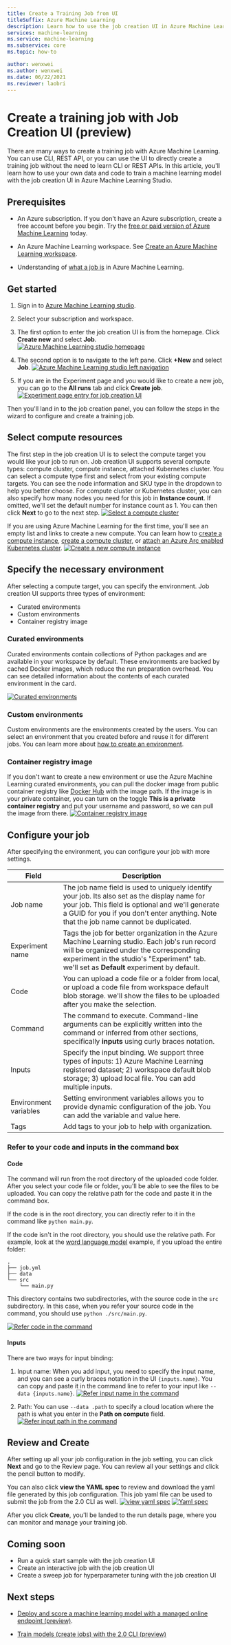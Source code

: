 ```yaml
---
title: Create a Training Job from UI
titleSuffix: Azure Machine Learning
description: Learn how to use the job creation UI in Azure Machine Learning Studio to create a training job. 
services: machine-learning
ms.service: machine-learning
ms.subservice: core
ms.topic: how-to

author: wenxwei
ms.author: wenxwei
ms.date: 06/22/2021
ms.reviewer: laobri
---
```


# Create a training job with Job Creation UI (preview)

There are many ways to create a training job with Azure Machine Learning. You can use CLI, REST API, or you can use the UI to directly create a training job without the need to learn CLI or REST APIs. In this article, you'll learn how to use your own data and code to train a machine learning model with the job creation UI in Azure Machine Learning Studio.

## Prerequisites

* An Azure subscription. If you don't have an Azure subscription, create a free account before you begin. Try the [free or paid version of Azure Machine Learning](https://aka.ms/AMLFree) today.

* An Azure Machine Learning workspace. See [Create an Azure Machine Learning workspace](how-to-manage-workspace.md). 

* Understanding of [what a job is](how-to-train-cli.md#introducing-jobs) in Azure Machine Learning. 

## Get started

1. Sign in to [Azure Machine Learning studio](https://ml.azure.com). 

1. Select your subscription and workspace.
 
1. The first option to enter the job creation UI is from the homepage. Click **Create new** and select **Job**. 
[![Azure Machine Learning studio homepage](media/how-to-train-with-ui/home-entry.png)](media/how-to-train-with-ui/home-entry.png)

1. The second option is to navigate to the left pane. Click **+New** and select **Job**. 
[![Azure Machine Learning studio left navigation](media/how-to-train-with-ui/left-nav-entry.png)](media/how-to-train-with-ui/left-nav-entry.png)

1. If you are in the Experiment page and you would like to create a new job, you can go to the **All runs** tab and click **Create job**. 
[![Experiment page entry for job creation UI](media/how-to-train-with-ui/experiment-entry.png)](media/how-to-train-with-ui/experiment-entry.png)

Then you'll land in to the job creation panel, you can follow the steps in the wizard to configure and create a training job. 

## Select compute resources

The first step in the job creation UI is to select the compute target you would like your job to run on. Job creation UI supports several compute types: compute cluster, compute instance, attached Kubernetes cluster. You can select a compute type first and select from your existing compute targets. You can see the node information and SKU type in the dropdown to help you better choose. For compute cluster or Kubernetes cluster, you can also specify how many nodes you need for this job in **Instance count**. If omitted, we'll set the default number for instance count as 1. You can then click **Next** to go to the next step. 
 [![Select a compute cluster](media/how-to-train-with-ui/compute-cluster.png)](media/how-to-train-with-ui/compute-cluster.png)

If you are using Azure Machine Learning for the first time, you'll see an empty list and links to create a new compute. You can learn how to [create a compute instance](how-to-create-manage-compute-instance.md), [create a compute cluster](how-to-create-attach-compute-cluster.md), or [attach an Azure Arc enabled Kubernetes cluster](how-to-attach-arc-kubernetes.md). 
 [![Create a new compute instance](media/how-to-train-with-ui/create-new-compute.png)](media/how-to-train-with-ui/create-new-compute.png)

## Specify the necessary environment

After selecting a compute target, you can specify the environment. Job creation UI supports three types of environment:

* Curated environments
* Custom environments
* Container registry image 

### Curated environments

Curated environments contain collections of Python packages and are available in your workspace by default. These environments are backed by cached Docker images, which reduce the run preparation overhead. You can see detailed information about the contents of each curated environment in the card.

 [![Curated environments](media/how-to-train-with-ui/curated-env.png)](media/how-to-train-with-ui/curated-env.png)

### Custom environments

Custom environments are the environments created by the users. You can select an environment that you created before and reuse it for different jobs. You can learn more about [how to create an environment](how-to-manage-environments-in-studio.md#create-an-environment). 

### Container registry image

If you don't want to create a new environment or use the Azure Machine Learning curated environments, you can pull the docker image from public container registry like [Docker Hub](https://hub.docker.com/) with the image path. If the image is in your private container, you can turn on the toggle **This is a private container registry** and put your username and password, so we can pull the image from there. 
[![Container registry image](media/how-to-train-with-ui/container-registry-image.png)](media/how-to-train-with-ui/container-registry-image.png)

## Configure your job

After specifying the environment, you can configure your job with more settings. 

|Field| Description|
|------| ------|
|Job name| The job name field is used to uniquely identify your job. Its also set as the display name for your job. This field is optional and we'll generate a GUID for you if you don't enter anything. Note that the job name cannot be duplicated.|
|Experiment name| Tags the job for better organization in the Azure Machine Learning studio. Each job's run record will be organized under the corresponding experiment in the studio's "Experiment" tab. we'll set as **Default** experiment by default.|
|Code| You can upload a code file or a folder from local, or upload a code file from workspace default blob storage. we'll show the files to be uploaded after you make the selection. |
|Command| The command to execute. Command-line arguments can be explicitly written into the command or inferred from other sections, specifically **inputs** using curly braces notation.|
|Inputs| Specify the input binding. We support three types of inputs: 1) Azure Machine Learning registered dataset; 2) workspace default blob storage; 3) upload local file. You can add multiple inputs. |
|Environment variables| Setting environment variables allows you to provide dynamic configuration of the job. You can add the variable and value here.|
|Tags| Add tags to your job to help with organization.|

### Refer to your code and inputs in the command box

#### Code

The command will run from the root directory of the uploaded code folder. After you select your code file or folder, you'll be able to see the files to be uploaded. You can copy the relative path for the code and paste it in the command box. 

If the code is in the root directory, you can directly refer to it in the command like `python main.py`.

If the code isn't in the root directory, you should use the relative path. For example, look at the [word language model](https://github.com/Azure/azureml-examples/tree/main/cli/jobs/train/pytorch/word-language-model) example, if you upload the entire folder:

```tree
.
├── job.yml
├── data
└── src
    └── main.py
```
This directory contains two subdirectories, with the source code in the `src` subdirectory. In this case, when you refer your source code in the command, you should use `python ./src/main.py`.

[![Refer code in the command](media/how-to-train-with-ui/code-command.png)](media/how-to-train-with-ui/code-command.png)

#### Inputs

There are two ways for input binding: 

1. Input name: When you add input, you need to specify the input name, and you can see a curly braces notation in the UI `{inputs.name}`. You can copy and paste it in the command line to refer to your input like `--data {inputs.name}`. 
[![Refer input name in the command](media/how-to-train-with-ui/input-command-name.png)](media/how-to-train-with-ui/input-command-name.png)

1. Path: You can use `--data .path` to specify a cloud location where the path is what you enter in the **Path on compute** field. 
[![Refer input path in the command](media/how-to-train-with-ui/input-command-path.png)](media/how-to-train-with-ui/input-command-path.png)

## Review and Create 

After setting up all your job configuration in the job setting, you can click **Next** and go to the Review page. You can review all your settings and click the pencil button to modify. 

You can also click **view the YAML spec** to review and download the yaml file generated by this job configuration. This job yaml file can be used to submit the job from the 2.0 CLI as well. 
[![view yaml spec](media/how-to-train-with-ui/view-yaml.png)](media/how-to-train-with-ui/view-yaml.png)
[![Yaml spec](media/how-to-train-with-ui/yaml-spec.png)](media/how-to-train-with-ui/yaml-spec.png)

After you click **Create**, you'll be landed to the run details page, where you can monitor and manage your training job. 

## Coming soon

* Run a quick start sample with the job creation UI
* Create an interactive job with the job creation UI
* Create a sweep job for hyperparameter tuning with the job creation UI

## Next steps

* [Deploy and score a machine learning model with a managed online endpoint (preview)](how-to-deploy-managed-online-endpoints.md).

* [Train models (create jobs) with the 2.0 CLI (preview)](how-to-train-cli.md)